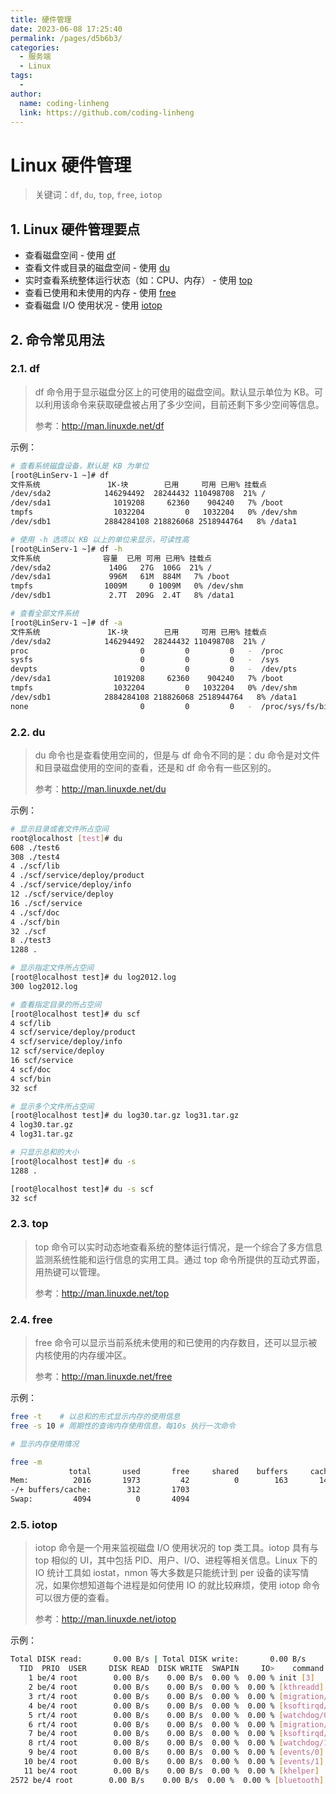 ```yaml
---
title: 硬件管理
date: 2023-06-08 17:25:40
permalink: /pages/d5b6b3/
categories:
  - 服务端
  - Linux
tags:
  - 
author: 
  name: coding-linheng
  link: https://github.com/coding-linheng
---
```

# Linux 硬件管理

> 关键词：`df`, `du`, `top`, `free`, `iotop`

## 1. Linux 硬件管理要点

- 查看磁盘空间 - 使用 [df](#df)
- 查看文件或目录的磁盘空间 - 使用 [du](#du)
- 实时查看系统整体运行状态（如：CPU、内存） - 使用 [top](#top)
- 查看已使用和未使用的内存 - 使用 [free](#free)
- 查看磁盘 I/O 使用状况 - 使用 [iotop](#iotop)

## 2. 命令常见用法

### 2.1. df

> df 命令用于显示磁盘分区上的可使用的磁盘空间。默认显示单位为 KB。可以利用该命令来获取硬盘被占用了多少空间，目前还剩下多少空间等信息。
>
> 参考：http://man.linuxde.net/df

示例：

```bash
# 查看系统磁盘设备，默认是 KB 为单位
[root@LinServ-1 ~]# df
文件系统               1K-块        已用     可用 已用% 挂载点
/dev/sda2            146294492  28244432 110498708  21% /
/dev/sda1              1019208     62360    904240   7% /boot
tmpfs                  1032204         0   1032204   0% /dev/shm
/dev/sdb1            2884284108 218826068 2518944764   8% /data1

# 使用 -h 选项以 KB 以上的单位来显示，可读性高
[root@LinServ-1 ~]# df -h
文件系统              容量  已用 可用 已用% 挂载点
/dev/sda2             140G   27G  106G  21% /
/dev/sda1             996M   61M  884M   7% /boot
tmpfs                1009M     0 1009M   0% /dev/shm
/dev/sdb1             2.7T  209G  2.4T   8% /data1

# 查看全部文件系统
[root@LinServ-1 ~]# df -a
文件系统               1K-块        已用     可用 已用% 挂载点
/dev/sda2            146294492  28244432 110498708  21% /
proc                         0         0         0   -  /proc
sysfs                        0         0         0   -  /sys
devpts                       0         0         0   -  /dev/pts
/dev/sda1              1019208     62360    904240   7% /boot
tmpfs                  1032204         0   1032204   0% /dev/shm
/dev/sdb1            2884284108 218826068 2518944764   8% /data1
none                         0         0         0   -  /proc/sys/fs/binfmt_misc
```

### 2.2. du

> du 命令也是查看使用空间的，但是与 df 命令不同的是：du 命令是对文件和目录磁盘使用的空间的查看，还是和 df 命令有一些区别的。
>
> 参考：http://man.linuxde.net/du

示例：

```bash
# 显示目录或者文件所占空间
root@localhost [test]# du
608 ./test6
308 ./test4
4 ./scf/lib
4 ./scf/service/deploy/product
4 ./scf/service/deploy/info
12 ./scf/service/deploy
16 ./scf/service
4 ./scf/doc
4 ./scf/bin
32 ./scf
8 ./test3
1288 .

# 显示指定文件所占空间
[root@localhost test]# du log2012.log
300 log2012.log

# 查看指定目录的所占空间
[root@localhost test]# du scf
4 scf/lib
4 scf/service/deploy/product
4 scf/service/deploy/info
12 scf/service/deploy
16 scf/service
4 scf/doc
4 scf/bin
32 scf

# 显示多个文件所占空间
[root@localhost test]# du log30.tar.gz log31.tar.gz
4 log30.tar.gz
4 log31.tar.gz

# 只显示总和的大小
[root@localhost test]# du -s
1288 .

[root@localhost test]# du -s scf
32 scf
```

### 2.3. top

> top 命令可以实时动态地查看系统的整体运行情况，是一个综合了多方信息监测系统性能和运行信息的实用工具。通过 top 命令所提供的互动式界面，用热键可以管理。
>
> 参考：http://man.linuxde.net/top

### 2.4. free

> free 命令可以显示当前系统未使用的和已使用的内存数目，还可以显示被内核使用的内存缓冲区。
>
> 参考：http://man.linuxde.net/free

示例：

```bash
free -t    # 以总和的形式显示内存的使用信息
free -s 10 # 周期性的查询内存使用信息，每10s 执行一次命令

# 显示内存使用情况

free -m
             total       used       free     shared    buffers     cached
Mem:          2016       1973         42          0        163       1497
-/+ buffers/cache:        312       1703
Swap:         4094          0       4094
```

### 2.5. iotop

> iotop 命令是一个用来监视磁盘 I/O 使用状况的 top 类工具。iotop 具有与 top 相似的 UI，其中包括 PID、用户、I/O、进程等相关信息。Linux 下的 IO 统计工具如 iostat，nmon 等大多数是只能统计到 per 设备的读写情况，如果你想知道每个进程是如何使用 IO 的就比较麻烦，使用 iotop 命令可以很方便的查看。
>
> 参考：http://man.linuxde.net/iotop

示例：

```bash
Total DISK read:       0.00 B/s | Total DISK write:       0.00 B/s
  TID  PRIO  USER     DISK READ  DISK WRITE  SWAPIN     IO>    command
    1 be/4 root        0.00 B/s    0.00 B/s  0.00 %  0.00 % init [3]
    2 be/4 root        0.00 B/s    0.00 B/s  0.00 %  0.00 % [kthreadd]
    3 rt/4 root        0.00 B/s    0.00 B/s  0.00 %  0.00 % [migration/0]
    4 be/4 root        0.00 B/s    0.00 B/s  0.00 %  0.00 % [ksoftirqd/0]
    5 rt/4 root        0.00 B/s    0.00 B/s  0.00 %  0.00 % [watchdog/0]
    6 rt/4 root        0.00 B/s    0.00 B/s  0.00 %  0.00 % [migration/1]
    7 be/4 root        0.00 B/s    0.00 B/s  0.00 %  0.00 % [ksoftirqd/1]
    8 rt/4 root        0.00 B/s    0.00 B/s  0.00 %  0.00 % [watchdog/1]
    9 be/4 root        0.00 B/s    0.00 B/s  0.00 %  0.00 % [events/0]
   10 be/4 root        0.00 B/s    0.00 B/s  0.00 %  0.00 % [events/1]
   11 be/4 root        0.00 B/s    0.00 B/s  0.00 %  0.00 % [khelper]
2572 be/4 root        0.00 B/s    0.00 B/s  0.00 %  0.00 % [bluetooth]
```